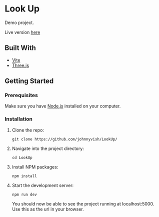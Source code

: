 # Look Up

Demo project.

Live version [here](https://johnnyvishnevskiy.com/)

## Built With

- [Vite](https://vitejs.dev/)
- [Three.js](https://threejs.org/)

## Getting Started

### Prerequisites

Make sure you have [Node.js](https://nodejs.org/) installed on your computer.

### Installation

1. Clone the repo:
    ```
    git clone https://github.com/johnnyvish/LookUp/
    ```
2. Navigate into the project directory:
    ```
    cd LookUp
    ```
3. Install NPM packages:
    ```
    npm install
    ```
4. Start the development server:
    ```
    npm run dev
    ```
   You should now be able to see the project running at localhost:5000. Use this as the url in your browser.
